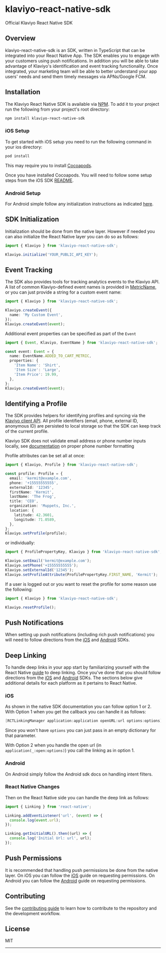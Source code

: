 # klaviyo-react-native-sdk

Official Klaviyo React Native SDK

## Overview

klaviyo-react-native-sdk is an SDK, written in TypeScript that can be integrated into your React Native App. The SDK enables you to engage with your customers using push notifications. In addition you will be able to take advantage of Klaviyo's identification and event tracking functionality. Once integrated, your marketing team will be able to better understand your app users' needs and send them timely messages via APNs/Google FCM.

## Installation

The Klaviyo React Native SDK is available via [NPM](http://npmjs.com). To add it to your project run the following from your project's root directory:

```sh
npm install klaviyo-react-native-sdk
```

### iOS Setup

To get started with iOS setup you need to run the following command in your ios directory:

```sh
pod install
```

This may require you to install [Cocoapods](https://cocoapods.org/).

Once you have installed Cocoapods. You will need to follow some setup steps from the iOS SDK [README](https://github.com/klaviyo/klaviyo-swift-sdk/blob/master/README.md).

### Android Setup

For Android simple follow any initialization instructions as indicated [here](https://github.com/klaviyo/klaviyo-android-sdk?tab=readme-ov-file#configuration).

## SDK Initialization

Initialization should be done from the native layer. However if needed you can also initialize the React Native layer you can do so as follows:

```typescript
import { Klaviyo } from 'klaviyo-react-native-sdk';

Klaviyo.initialize('YOUR_PUBLIC_API_KEY');
```

## Event Tracking

The SDK also provides tools for tracking analytics events to the Klaviyo API.
A list of common Klaviyo-defined event names is provided in [MetricName](https://github.com/klaviyo/klaviyo-react-native-sdk/blob/main/src/Event.ts), or
you can just provide a string for a custom event name:

```typescript
import { Klaviyo } from 'klaviyo-react-native-sdk';

Klaviyo.createEvent({
  name: 'My Custom Event',
});
Klaviyo.createEvent(event);
```

Additional event properties can be specified as part of the `Event`

```typescript
import { Event, Klaviyo, EventName } from 'klaviyo-react-native-sdk';

const event: Event = {
  name: EventName.ADDED_TO_CART_METRIC,
  properties: {
    'Item Name': 'Shirt',
    'Item Size': 'Large',
    'Item Price': 19.99,
  },
};
Klaviyo.createEvent(event);
```

## Identifying a Profile

The SDK provides helpers for identifying profiles and syncing via the
[Klaviyo client API](https://developers.klaviyo.com/en/reference/create_client_profile).
All profile identifiers (email, phone, external ID, anonymous ID) are persisted to local storage
so that the SDK can keep track of the current profile.

Klaviyo SDK does not validate email address or phone number inputs locally, see
[documentation](https://help.klaviyo.com/hc/en-us/articles/360046055671-Accepted-phone-number-formats-for-SMS-in-Klaviyo)
on proper phone number formatting

Profile attributes can be set all at once:

```typescript
import { Klaviyo, Profile } from 'klaviyo-react-native-sdk';

const profile: Profile = {
  email: 'kermit@example.com',
  phone: '+15555555555',
  externalId: '12345',
  firstName: 'Kermit',
  lastName: 'The Frog',
  title: 'CEO',
  organization: 'Muppets, Inc.',
  location: {
    latitude: 42.3601,
    longitude: 71.0589,
  },
};
Klaviyo.setProfile(profile);
```

or individually:

```typescript
import { ProfilePropertyKey, Klaviyo } from 'klaviyo-react-native-sdk';

Klaviyo.setEmail('kermit@example.com');
Klaviyo.setPhone('+15555555555');
Klaviyo.setExternalId('12345');
Klaviyo.setProfileAttribute(ProfilePropertyKey.FIRST_NAME, 'Kermit');
```

If a user is logged out or you want to reset the profile for some reason use the following:

```typescript
import { Klaviyo } from 'klaviyo-react-native-sdk';

Klaviyo.resetProfile();
```

## Push Notifications

When setting up push notifications (including rich push notifications) you will need to follow directions from the [iOS](https://github.com/klaviyo/klaviyo-swift-sdk?tab=readme-ov-file#push-notifications) and [Android](https://github.com/klaviyo/klaviyo-android-sdk?tab=readme-ov-file#push-notifications) SDKs.

## Deep Linking

To handle deep links in your app start by familiarizing yourself with the React Native [guide](https://reactnative.dev/docs/linking) to deep linking. Once you've done that you should follow directions from the [iOS](https://github.com/klaviyo/klaviyo-swift-sdk?tab=readme-ov-file#handling-deep-linking) and [Android](https://github.com/klaviyo/klaviyo-android-sdk?tab=readme-ov-file#deep-linking-in-push-notification) SDKs.
The sections below give additional details for each platform as it pertains to React Native.

### iOS

As shown in the native SDK documentation you can follow option 1 or 2. With Option 1 when you get the callback you can handle it as follows:

```objective-c
[RCTLinkingManager application:application openURL:url options:options]
```

Since you won't have `options` you can just pass in an empty dictionary for that parameter.

With Option 2 when you handle the open url (in `application(_:open:options)`) you call the linking as in option 1.

### Android

On Android simply follow the Android sdk docs on handling intent filters.

### React Native Changes

Then on the React Native side you can handle the deep link as follows:

```typescript
import { Linking } from 'react-native';

Linking.addEventListener('url', (event) => {
  console.log(event.url);
});

Linking.getInitialURL().then((url) => {
  console.log('Initial Url: url', url);
});
```

## Push Permissions

It is recommended that handling push permissions be done from the native layer. On iOS you can follow the [iOS](https://github.com/klaviyo/klaviyo-swift-sdk?tab=readme-ov-file#sending-push-notifications) guide on requesting permissions. On Android you can follow the [Android](https://source.android.com/docs/core/display/notification-perm) guide on requesting permissions.

## Contributing

See the [contributing guide](CONTRIBUTING.md) to learn how to contribute to the repository and the development workflow.

## License

MIT

---

```

```
